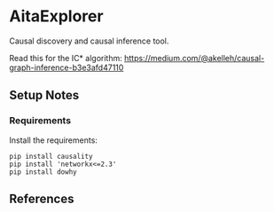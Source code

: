 # AitaExplorer

Causal discovery and causal inference tool.

Read this for the IC* algorithm:
https://medium.com/@akelleh/causal-graph-inference-b3e3afd47110

## Setup Notes

### Requirements

Install the requirements:
```
pip install causality
pip install 'networkx<=2.3'
pip install dowhy
```


## References


